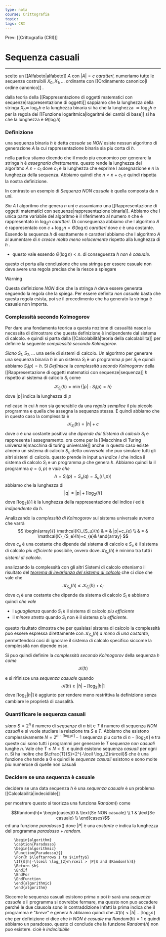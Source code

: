 ```yaml
---
type: nota
course: Crittografia
topic: 
tags: CRI
---
```


Prev: [[Crittografia (CRI)]]

# Sequenza casuali
---
scelto un [[Alfabeto|alfabeto]] $A$ con $|A|=c$ _caratteri_, numeriamo tutte le sequenze costruibili $X_{0},X_{1},\dots$  ordinante con [[Ordinamento canonico|l ordine canonico]] .

dalla teoria della [[Rappresentazione di oggetti matematici con sequenze|rappresentazione di oggetti]] sappiamo che la lunghezza della stringa $X_{h} \simeq$  $\log_{c}h$ e la lunghezza binaria si ha che la lunghezza $\simeq \log_{2}h$ e per la regola dei [[Funzione logaritmica|logaritmi del cambi di base]] si ha che la lunghezza è $\Theta(\log h)$

### Definizione
una sequenza binaria $h$ è detta _casuale_ se _NON_ esiste nessun algoritmo di generazione $A$ la cui rappresentazione binaria sia piu corta di $h$.

nella partica stiamo dicendo che il modo piu economico per generare la stringa h è _assegnarla direttamente_. questo rende la lunghezza del algoritmo $A$  $n+ c_{1}$ dove $c_{1}$ è la lunghezza che esprime l assegnazione e $n$ la lunghezza della sequenza. Abbiamo quindi che $n<n+c_{1}$ e quindi rispetta la nostra definizione.

In contrasto un esempio di _Sequenza NON casuale_ è quella composta da $n$ uni.

_Sia_ $A$ l algoritmo che genera $n$ uni e assumiamo una [[Rappresentazione di oggetti matematici con sequenze|rappresentazione binaria]]. 
Abbiamo che l unica parte variabile del algoritmo è il riferimento al numero $n$  che è rappresentato in $\log_{2}n$ _caratteri_. Di conseguenza abbiamo che l algoritmo $A$ è rappresentato con $c+\log_{2} n=\Theta(\log n)$ _caratteri_ dove $c$ è una costante.
Essendo la sequenza $h$ di esattamente $n$ caratteri abbiamo che l algoritmo $A$ al aumentare di $n$ _cresce molto meno velocemente_ rispetto alla lunghezza di $h$ .
- questo vale essendo $\Theta(\log n) < n$. 
di conseguenza $h$ _non è casuale_.


questo ci porta alla conclusione che una stringa per essere casuale non deve avere una regola precisa che la riesce a spiegare

> [!warning]
> Questa definizione _NON_ dice che la stringa  $h$ deve essere generata seguendo la regola che la spiega. Per essere definita _non casuale_ basta che questa regola esista,  poi se il procedimento che ha generato la stringa è casuale non importa.  

### Complessità secondo Kolmogorov
Per dare una fondamenta teorica a questa nozione di casualità nasce la necessita di dimostrare che questa definizione è indipendente dal sistema di calcolo. e quindi si parta dalla [[Calcolabilità|teoria della calcolabilita]] per definire la seguente _complessità secondo Kolmogorov_.

_Siano_ $S_{1},S_{2},\dots$ una serie di sistemi di calcolo. Un algoritmo per generare una sequenza binaria $h$ in un sistema $S_{i}$ è un programma $p$ per $S_{i}$ e quindi abbiamo $S_{i}(p) = h$.
Si _Definisce_ la _complessità secondo Kolmogorov_ della [[Rappresentazione di oggetti matematici con sequenze|sequenza]] $h$  rispetto al sistema di calcolo $S_{i}$ come
$$\mathcal{K}_{S_{i}}(h)= \min\{|p|: S_{i}(p)=h\}$$
dove $|p|$ indica la lunghezza di $p$


nel caso in cui $h$ non sia generabile da una _regola semplice_ il piu piccolo programma e quella che assegna la sequenza stessa. E quindi abbiamo che in questo caso la complessità è
$$\mathcal{K}_{S_{i}}(h)=|h|+c$$
dove $c$ è una costante positiva che _dipende dal Sistema di calcolo_ $S_{i}$ e rappresenta l assegnamento. 
ora come per la [[Macchina di Turing universale|macchina di turing universale]] anche in questo caso esiste almeno un sistema di calcolo $S_{u}$ detto _universale_ che puo simulare tutti gli altri sistemi di calcolo.
questo prende in input _un indice_ $i$ che indica il sistema di calcolo $S_{i}$ e un programma $p$ che genera $h$. Abbiamo quindi  la il programma $q =\langle i,p\rangle$ e _vale che_
$$h = S_{i}(p)=S_{u}(q)=S_{u}(\langle i,p\rangle)$$
abbiamo che la lunghezza di $$|q|= |p| + \lceil \log_{2}(i) \rceil$$
dove $\lceil \log_{2}(i) \rceil$ è la lunghezza della rappresentazione del indice $i$ ed è _indipendente_ da $h$. 

Analizzando la _complessità di Kolmogorov_ sul sistema universale avremo che varrà
$$
\begin{array}{}
\mathcal{K}_{S_u}(h)  & =  & |p|+c_{e}   \\
	 & =  & \mathcal{K}_{S_e}(h)+c_{e}& 
\end{array}
$$
dove $c_{e}$ è una costante che dipende dal sistema di calcolo e $S_{e}$ è il sistema di calcolo _piu efficiente_ possibile, ovvero dove $\mathcal{K}_{S_e}(h)$ è minimo tra tutti i _sistemi di calcolo_.


analizzando la complessità con gli altri Sistemi di calcolo otteniamo il risultato del _[teorema di invarianza del sistema di calcolo](https://en.wikipedia.org/wiki/Kolmogorov_complexity#Kolmogorov_randomness)_ che ci dice che vale che 
$$\mathcal{K}_{S_u}(h) \leq \mathcal{K}_{S_i}(h) +c_{i}$$
dove $c_{i}$ è una costante che dipende da sistema di calcolo $S_i$
e abbiamo quindi _che vale_
- l _uguaglianza_ quando $S_{i}$ è il sistema di calcolo _piu efficiente_
- il _minore stretto_ quando $S_{i}$ non è il sistema _piu efficiente_.

questo risultato dimostra che per qualsiasi sistema di calcolo la complessità puo essere espressa direttamente con $\mathcal{K}_{S_u}(h)$ _a meno di una costante_, permettendoci cosi di ignorare il sistema di calcolo specifico siccome la complessità non dipende esso.

Si puo quindi definire la _complessità secondo Kolmogorov_ della sequenza $h$ _come_
$$\mathcal{K}(h)$$

e si rifinisce una _sequenza casuale_ quando $$\mathcal{K}(h) \geq |h|- \lceil \log_{2}|h| \rceil$$
dove $\lceil \log_{2}|h| \rceil$ è aggiunto per rendere meno restrittiva la definizione senza cambiare le proprietà di causalità.


### Quantificare le sequenza casuali
_siano_  $S= 2^{n}$ il numero di _sequenze_ di $n$ bit e $T$ il numero di sequenza _NON casuali_ e si vuole studiare la relazione tra $S$ e $T$.
Abbiamo che esistono complessivamente $N=2^{n-\lceil \log_{2}n\rceil}-1$ sequenza piu corte di $n-\lceil \log_{2}n\rceil$ e tra queste cui sono tutti i programmi per generare le $T$ sequenze _non casuali_ lunghe $n$. 
Vale che $T \leq N < S$. e quindi esistono sequenza _casuali_ per ogni $n$. 
Si ha inoltre che $\cfrac{T}{S}<2^{-\lceil \log_{2}n\rceil}$ che è una funzione che tende a $0$ e quindi le _sequenze casuali_ esistono e sono molte piu numerose di quelle non casuali


### Decidere se una sequenza è casuale
decidere se una data sequenza $h$ è una _sequenza casuale_ è un problema [[Calcolabilità|indecidible]]

per mostrare questo si teorizza  una funziona $Random()$ come

$$Random(h)=
\begin{cases}0 &   \text{Se NON casuale} \\ 1  & \text{Se casuale} \\
\end{cases}$$
ed una funzione $paradosso()$ dove $|P|$ è una _costante_ e indica la lunghezza del programma $paradosso + random$.

```pseudo
	\begin{algorithm}
	\caption{Paradosso}
	\begin{algorithmic}
	\Function{Paradosso}{}
	\For{h $\leftarrow$ 1 to $\infty$}
	\If{$|h|-\lceil \log_{2}n\rceil > |P|$ and $Random(h)$}
	\Return $h$
	\EndIf
	\EndFor 
	\EndFunction
	\end{algorithmic}
	\end{algorithm}
```
Siccome le sequenza casuali esistono prima o poi $h$ sarà una _sequenza casuale_ e il programma si dovrebbe fermare, ma questo non puo accadere perché le due clausola sono in contraddizione
Infatti la prima indica che il programma è "_breve_" e genera $h$ abbiamo quindi che $\mathcal{K}(h) < |h|-\lceil \log_{2}n\rceil$  che per definizione ci dice che $h$ _NON è casuale_ ma $Random(h)=1$ e quindi abbiamo un paradosso.
questo ci conclude che la funzione $Random(h)$ non puo esistere. cioè è _indecidibile_



